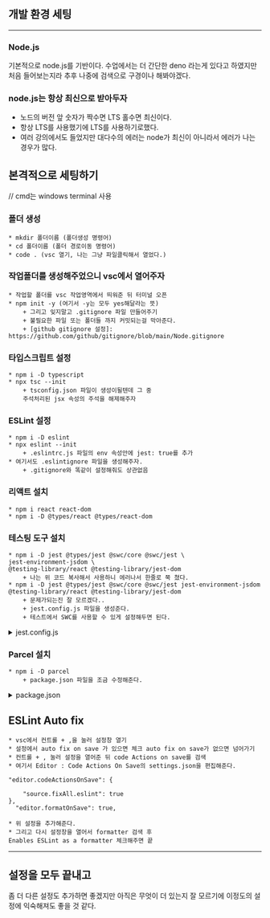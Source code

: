## 개발 환경 세팅
* * *

### Node.js

기본적으로 node.js를 기반이다. 수업에서는 더 간단한 deno 라는게 있다고 하였지만 처음 들어보는지라 추후 나중에 검색으로 구경이나 해봐야겠다.

### node.js는 항상 최신으로 받아두자
- 노드의 버전 앞 숫자가 짝수면 LTS 홀수면 최신이다.
- 항상 LTS를 사용했기에 LTS를 사용하기로했다.
- 여러 강의에서도 들었지만 대다수의 에러는 node가 최신이 아니라서 에러가 나는경우가 많다.

## 본격적으로 세팅하기

// cmd는 windows terminal 사용

### 폴더 생성

    * mkdir 폴더이름 (폴더생성 명령어)
    * cd 폴더이름 (폴더 경로이동 명령어)
    * code . (vsc 열기, 나는 그냥 파일클릭해서 열었다.)

### 작업폴더를 생성해주었으니 vsc에서 열어주자
    
    * 작업할 폴더를 vsc 작업영역에서 띄워준 뒤 터미널 오픈
    * npm init -y (여기서 -y는 모두 yes해달라는 뜻)
        + 그리고 잊지말고 .gitignore 파일 만들어주기
        + 불필요한 파일 또는 폴더들 까지 커밋되는걸 막아준다.
        + [github gitignore 설정]: https://github.com/github/gitignore/blob/main/Node.gitignore

### 타입스크립트 설정

    * npm i -D typescript
    * npx tsc --init
        + tsconfig.json 파일이 생성이될텐데 그 중 
        주석처리된 jsx 속성의 주석을 해제해주자

### ESLint 설정

    * npm i -D eslint
    * npx eslint --init
        + .eslintrc.js 파일의 env 속성안에 jest: true를 추가
    * 여기서도 .eslintignore 파일을 생성해주자.
        + .gitignore와 똑같이 설정해줘도 상관없음

### 리액트 설치

    * npm i react react-dom
    * npm i -D @types/react @types/react-dom

### 테스팅 도구 설치

    * npm i -D jest @types/jest @swc/core @swc/jest \
    jest-environment-jsdom \
    @testing-library/react @testing-library/jest-dom
        + 나는 위 코드 복사해서 사용하니 에러나서 한줄로 쭉 쳤다.
    * npm i -D jest @types/jest @swc/core @swc/jest jest-environment-jsdom @testing-library/react @testing-library/jest-dom
        + 문제가되는진 잘 모르겠다..
        + jest.config.js 파일을 생성준다.
        + 테스트에서 SWC를 사용할 수 있게 설정해두면 된다.

<details>
<summary>jest.config.js</summary>
    
```
    jest.config.js
    module.exports = {
	testEnvironment: 'jsdom',
	setupFilesAfterEnv: ['@testing-library/jest-dom/extend-expect'],
	transform: {
		'^.+\\.(t|j)sx?$': [
			'@swc/jest',
			{
				jsc: {
					parser: {
						syntax: 'typescript',
						jsx: true,
						decorators: true,
					},
					transform: {
						react: {
							runtime: 'automatic',
						},
					},
				},
			},
		],
	},
	testPathIgnorePatterns: ['<rootDir>/node_modules/', '<rootDir>/dist/'],
};

```

</details>

### Parcel 설치

    * npm i -D parcel
        + package.json 파일을 조금 수정해준다.
<details>
<summary>package.json</summary>

```
{
  "name": "frontend-survival-week01",
  "version": "1.0.0",
  "description": "이름 설명",
  "source": "index.html",
  "scripts": {
    "start": "parcel --port 8080",
    "build": "parcel build",
    "check": "tsc --noEmit",
    "lint": "eslint --fix --ext .js,.jsx,.ts,.tsx .",
    "test": "jest",
    "coverage": "jest --coverage --coverage-reporters html",
    "watch:test": "jest --watchAll"
  },
  "keywords": [],
  "author": "",
  "license": "ISC",
  "devDependencies": {
    "@swc/core": "^1.3.49",
    "@swc/jest": "^0.2.24",
    "@testing-library/jest-dom": "^5.16.5",
    "@testing-library/react": "^14.0.0",
    "@types/jest": "^29.5.0",
    "@types/react": "^18.0.34",
    "@types/react-dom": "^18.0.11",
    "@typescript-eslint/eslint-plugin": "^5.58.0",
    "@typescript-eslint/parser": "^5.58.0",
    "eslint": "^8.38.0",
    "eslint-config-xo": "^0.43.1",
    "eslint-config-xo-typescript": "^0.57.0",
    "eslint-plugin-react": "^7.32.2",
    "jest": "^29.5.0",
    "jest-environment-jsdom": "^29.5.0",
    "parcel": "^2.8.3",
    "process": "^0.11.10",
    "typescript": "^5.0.4"
  },
  "dependencies": {
    "react": "^18.2.0",
    "react-dom": "^18.2.0"
  }
}
```

</details>

## ESLint Auto fix

    * vsc에서 컨트롤 + ,을 눌러 설정창 열기
    * 설정에서 auto fix on save 가 있으면 체크 auto fix on save가 없으면 넘어가기
    * 컨트롤 + , 눌러 설정을 열어준 뒤 code Actions on save를 검색
    * 여기서 Editor : Code Actions On Save의 settings.json을 편집해준다.

```
"editor.codeActionsOnSave": {
    
    "source.fixAll.eslint": true
},
  "editor.formatOnSave": true,
  ```
    * 위 설정을 추가해준다.
    * 그리고 다시 설정창을 열어서 formatter 검색 후 
    Enables ESLint as a formatter 체크해주면 끝

* * *

## 설정을 모두 끝내고

좀 더 다른 설정도 추가하면 좋겠지만 아직은 무엇이 더 있는지 잘 모르기에 이정도의 설정에 익숙해져도 좋을 것 같다.